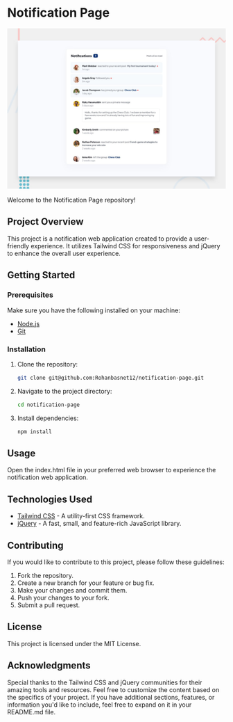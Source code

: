 # Notification Page

![Design preview for the Notifications page coding challenge](./design/desktop-preview.jpg)

Welcome to the Notification Page repository!

## Project Overview

This project is a notification web application created to provide a user-friendly experience. It utilizes Tailwind CSS for responsiveness and jQuery to enhance the overall user experience.

## Getting Started

### Prerequisites

Make sure you have the following installed on your machine:

- [Node.js](https://nodejs.org/)
- [Git](https://git-scm.com/)

### Installation

1. Clone the repository:

   ```bash
   git clone git@github.com:Rohanbasnet12/notification-page.git

2. Navigate to the project directory:
   ```bash
   cd notification-page

3. Install dependencies:
   ```bash
   npm install

## Usage
Open the index.html file in your preferred web browser to experience the notification web application.

## Technologies Used
* [Tailwind CSS](https://tailwindcss.com/) - A utility-first CSS framework.
* [jQuery](https://jquery.com/) - A fast, small, and feature-rich JavaScript library.

## Contributing
If you would like to contribute to this project, please follow these guidelines:

1. Fork the repository.
2. Create a new branch for your feature or bug fix.
3. Make your changes and commit them.
4. Push your changes to your fork.
5. Submit a pull request.

## License
This project is licensed under the MIT License.

## Acknowledgments
Special thanks to the Tailwind CSS and jQuery communities for their amazing tools and resources.
Feel free to customize the content based on the specifics of your project. If you have additional sections, features, or information you'd like to include, feel free to expand on it in your README.md file.
   


